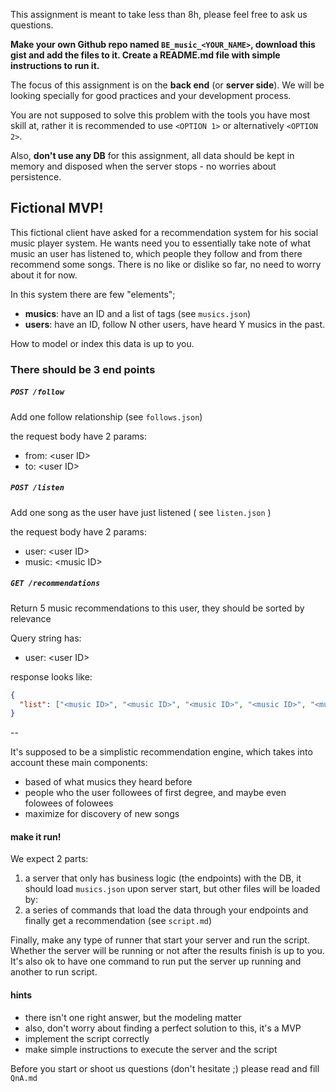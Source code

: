 This assignment is meant to take less than 8h, please feel free to ask us questions.

**Make your own Github repo named `BE_music_<YOUR_NAME>`, download this gist and add the files to it. Create a README.md file with simple instructions to run it.**

The focus of this assignment is on the **back end** (or **server side**). We will be looking specially for good practices and your development process.

You are not supposed to solve this problem with the tools you have most skill at, rather it is recommended to use `<OPTION 1>` or alternatively `<OPTION 2>`.

Also, **don't use any DB** for this assignment, all data should be kept in memory and disposed when the server stops - no worries about persistence.

## Fictional MVP!

This fictional client have asked for a recommendation system for his social music player system.
He wants need you to essentially take note of what music an user has listened to, which people they follow and from there recommend some songs. There is no like or dislike so far, no need to worry about it for now.

In this system there are few "elements"; 

- **musics**: have an ID and a list of tags (see `musics.json`)
- **users**: have an ID, follow N other users, have heard Y musics in the past. 

How to model or index this data is up to you.

### There should be 3 end points

##### `POST /follow`
Add one follow relationship (see `follows.json`)

the request body have 2 params:
- from: \<user ID\>
- to: \<user ID\>

##### `POST /listen`
Add one song as the user have just listened ( see `listen.json` )

the request body have 2 params:
- user: \<user ID\>
- music: \<music ID\>

##### `GET /recommendations`
Return 5 music recommendations to this user, they should be sorted by relevance

Query string has:
- user: \<user ID\>

response looks like:

```json
{
  "list": ["<music ID>", "<music ID>", "<music ID>", "<music ID>", "<music ID>"]
}
```

--

It's supposed to be a simplistic recommendation engine, which takes into account these main components:
- based of what musics they heard before
- people who the user followees of first degree, and maybe even folowees of folowees
- maximize for discovery of new songs

#### make it run!

We expect 2 parts:

1. a server that only has business logic (the endpoints) with the DB, it should load `musics.json` upon server start, but other files will be loaded by:
2. a series of commands that load the data through your endpoints and finally get a recommendation (see `script.md`)

Finally, make any type of runner that start your server and run the script. Whether the server will be running or not after the results finish is up to you. It's also ok to have one command to run put the server up running and another to run script.

#### hints
- there isn't one right answer, but the modeling matter
- also, don't worry about finding a perfect solution to this, it's a MVP
- implement the script correctly
- make simple instructions to execute the server and the script

Before you start or shoot us questions (don't hesitate ;) please read and fill `QnA.md`